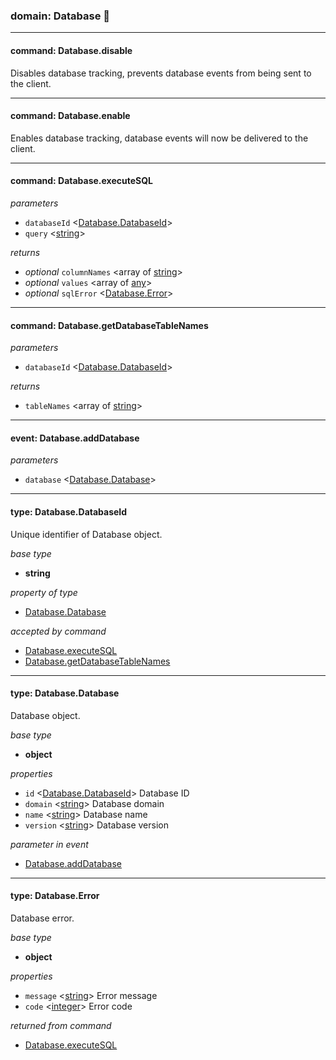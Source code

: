 
### domain: Database 🌱

---


#### command: Database.disable

Disables database tracking, prevents database events from being sent to the client.

---


#### command: Database.enable

Enables database tracking, database events will now be delivered to the client.

---


#### command: Database.executeSQL

*parameters*
-  `databaseId` <[Database.DatabaseId]> 
-  `query` <[string]> 

*returns*
- *optional* `columnNames` <array of [string]> 
- *optional* `values` <array of [any]> 
- *optional* `sqlError` <[Database.Error]> 

---


#### command: Database.getDatabaseTableNames

*parameters*
-  `databaseId` <[Database.DatabaseId]> 

*returns*
-  `tableNames` <array of [string]> 

---


#### event: Database.addDatabase

*parameters*
-  `database` <[Database.Database]> 

---


#### type: Database.DatabaseId

Unique identifier of Database object.

*base type*
- **string**

*property of type*
- [Database.Database]

*accepted by command*
- [Database.executeSQL]
- [Database.getDatabaseTableNames]

---


#### type: Database.Database

Database object.

*base type*
- **object**

*properties*
-  `id` <[Database.DatabaseId]> Database ID
-  `domain` <[string]> Database domain
-  `name` <[string]> Database name
-  `version` <[string]> Database version

*parameter in event*
- [Database.addDatabase]

---


#### type: Database.Error

Database error.

*base type*
- **object**

*properties*
-  `message` <[string]> Error message
-  `code` <[integer]> Error code

*returned from command*
- [Database.executeSQL]

[Database.Database]: database.md#type-databasedatabase "Database.Database"
[Database.executeSQL]: database.md#command-databaseexecutesql "Database.executeSQL"
[Database.getDatabaseTableNames]: database.md#command-databasegetdatabasetablenames "Database.getDatabaseTableNames"
[Database.addDatabase]: database.md#event-databaseadddatabase "Database.addDatabase"
[Database.executeSQL]: database.md#command-databaseexecutesql "Database.executeSQL"
[Database.DatabaseId]: database.md#type-databasedatabaseid "Database.DatabaseId"
[Database.DatabaseId]: database.md#type-databasedatabaseid "Database.DatabaseId"
[Database.Error]: database.md#type-databaseerror "Database.Error"
[Database.DatabaseId]: database.md#type-databasedatabaseid "Database.DatabaseId"
[Database.Database]: database.md#type-databasedatabase "Database.Database"
[boolean]: https://developer.mozilla.org/en-US/docs/Web/JavaScript/Reference/Global_Objects/JSON "JSON boolean"
[string]: https://developer.mozilla.org/en-US/docs/Web/JavaScript/Reference/Global_Objects/JSON "JSON string"
[number]: https://developer.mozilla.org/en-US/docs/Web/JavaScript/Reference/Global_Objects/JSON "JSON number"
[integer]: https://developer.mozilla.org/en-US/docs/Web/JavaScript/Reference/Global_Objects/JSON "JSON integer"
[object]: https://developer.mozilla.org/en-US/docs/Web/JavaScript/Reference/Global_Objects/JSON "JSON object"
[any]: https://developer.mozilla.org/en-US/docs/Web/JavaScript/Reference/Global_Objects/JSON "JSON any"